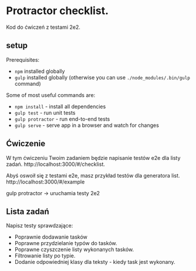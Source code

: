 Protractor checklist.
================

Kod do ćwiczeń z testami 2e2.

setup
-----

Prerequisites:

* `npm` installed globally
* `gulp` installed globally (otherwise you can use `./node_modules/.bin/gulp` command)

Some of most useful commands are:

* `npm install` - install all dependencies
* `gulp test` - run unit tests
* `gulp protractor` - run end-to-end tests
* `gulp serve` - serve app in a browser and watch for changes

Ćwiczenie
-----

W tym ćwiczeniu Twoim zadaniem będzie napisanie testów e2e dla listy zadań.
http://localhost:3000/#/checklist.

Abyś oswoił się z testami e2e, masz przykład testów dla generatora list.
http://localhost:3000/#/example

gulp protractor -> uruchamia testy 2e2

Lista zadań
-----------
Napisz testy sprawdzające:

* Poprawnie dodawanie tasków
* Poprawne przydzielanie typów do tasków.
* Poprawne czyszczenie listy wykonanych tasków.
* Filtrowanie listy po typie.
* Dodanie odpowiedniej klasy dla teksty - kiedy task jest wykonany.




